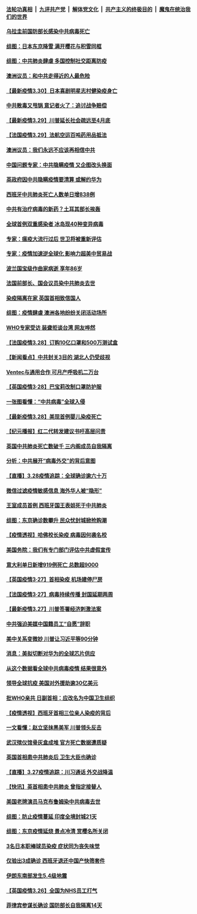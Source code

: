 ####  [法轮功真相](../../../../basic/blob/master/README.md?t=03301531) &nbsp;|&nbsp; [九评共产党](../../../../9ping.md/blob/master/README.md?t=03301531) &nbsp;|&nbsp; [解体党文化](../../../../jtdwh.md/blob/master/README.md?t=03301531)  &nbsp;|&nbsp; [共产主义的终极目的](../../../../gczydzjmd.md/blob/master/README.md?t=03301531) &nbsp;|&nbsp; [魔鬼在统治我们的世界](../../../../mgztzwmdsj.md/blob/master/README.md?t=03301531) 

#### [乌拉圭前国防部长感染中共病毒死亡](../pages/nsc418/n11987398.md?t=03301531) 

#### [组图：日本东京降雪 满开樱花与积雪同框](../pages/nsc418/n11987005.md?t=03301531) 

#### [组图：中共肺炎肆虐 多国控制社交距离防疫](../pages/nsc418/n11985105.md?t=03301531) 

#### [澳洲议员：和中共走得近的人最危险](../pages/nsc418/n11986200.md?t=03301531) 

#### [【最新疫情3.30】日本喜剧明星志村健染疫身亡](../pages/nsc418/n11986489.md?t=03301531) 

#### [中共散毒又甩锅 意记者火了：追讨战争赔偿](../pages/nsc418/n11987054.md?t=03301531) 

#### [【最新疫情3.29】川普延长社会疏远至4月底](../pages/nsc418/n11982586.md?t=03301531) 

#### [【法国疫情3.29】法航空运百吨药用品抵法](../pages/nsc418/n11986602.md?t=03301531) 

#### [澳洲议员：我们永远不应该再相信中共](../pages/nsc418/n11985864.md?t=03301531) 

#### [中国问题专家：中共隐瞒疫情 又企图改头换面](../pages/nsc418/n11986026.md?t=03301531) 

#### [英政府因中共隐瞒疫情要清算 或解约华为](../pages/nsc418/n11986123.md?t=03301531) 

#### [西班牙中共肺炎死亡人数单日增838例](../pages/nsc418/n11986252.md?t=03301531) 

#### [中共有治疗病毒的新药？土耳其部长挨轰](../pages/nsc418/n11986109.md?t=03301531) 

#### [全球首例双重感染者 冰岛现40种变异病毒](../pages/nsc418/n11986146.md?t=03301531) 

#### [专家：瘟疫大流行过后 世卫将被重新评估](../pages/nsc418/n11986074.md?t=03301531) 

#### [专家：疫情加速逆全球化 影响力超美中贸易战](../pages/nsc418/n11985674.md?t=03301531) 

#### [波兰国宝级作曲家病逝 享年86岁](../pages/nsc418/n11985388.md?t=03301531) 

#### [法国前部长、国会议员染中共肺炎去世](../pages/nsc418/n11985441.md?t=03301531) 

#### [染疫隔离在家 英国首相致信国人](../pages/nsc418/n11985293.md?t=03301531) 

#### [组图：疫情肆虐 澳洲各地纷纷关闭活动场所](../pages/nsc418/n11984674.md?t=03301531) 

#### [WHO专家受访 装聋拒谈台湾 网友哗然](../pages/nsc418/n11984650.md?t=03301531) 

#### [【法国疫情3.28】订购10亿口罩和500万测试盒](../pages/nsc418/n11984506.md?t=03301531) 

#### [【新闻看点】中共封关3目的 湖北人仍受歧视](../pages/nsc418/n11984042.md?t=03301531) 

#### [Ventec与通用合作 可月产呼吸机二万台](../pages/nsc418/n11984351.md?t=03301531) 

#### [【英国疫情3·28】巴宝莉改制口罩防护服](../pages/nsc418/n11984011.md?t=03301531) 

#### [一张图看懂：“中共病毒”全球入侵](../pages/nsc418/n11984023.md?t=03301531) 

#### [【最新疫情3.28】美现首例婴儿染疫死亡](../pages/nsc418/n11981744.md?t=03301531) 

#### [【纪元播报】红二代转发建议书吁高层问责](../pages/nsc418/n11978663.md?t=03301531) 

#### [英国中共肺炎死亡数破千 三内阁成员自我隔离](../pages/nsc418/n11984006.md?t=03301531) 

#### [分析：中共展开“病毒外交”的背后意图](../pages/nsc418/n11974494.md?t=03301531) 

#### [【直播】3.28疫情追踪：全球确诊逾六十万](../pages/nsc418/n11983408.md?t=03301531) 

#### [微信过滤疫情敏感信息 海外华人被“隐形”](../pages/nsc418/n11981644.md?t=03301531) 

#### [王室成员首例 西班牙国王表姐死于中共肺炎](../pages/nsc418/n11983068.md?t=03301531) 

#### [组图：东京确诊数攀升 民众忧封城掀抢购潮](../pages/nsc418/n11982856.md?t=03301531) 

#### [【疫情透视】哈佛校长染疫 病毒因何袭名校](../pages/nsc418/n11972893.md?t=03301531) 

#### [美国务院：我们有专门部门评估中共虚假宣传](../pages/nsc418/n11982121.md?t=03301531) 

#### [意大利单日新增919例死亡 总数超9000](../pages/nsc418/n11981938.md?t=03301531) 

#### [【英国疫情3·27】首相染疫 机场建停尸房](../pages/nsc418/n11981521.md?t=03301531) 

#### [【法国疫情3·27】病毒持续传播 封国延期两周](../pages/nsc418/n11981428.md?t=03301531) 

#### [【最新疫情3.27】川普签署经济刺激法案](../pages/nsc418/n11978059.md?t=03301531) 

#### [中共强迫美媒中国籍员工“自愿”辞职](../pages/nsc418/n11981503.md?t=03301531) 

#### [美中关系变微妙 川普让习近平等90分钟](../pages/nsc418/n11981409.md?t=03301531) 

#### [消息：美拟切断对华为的全球芯片供应](../pages/nsc418/n11981413.md?t=03301531) 

#### [从这个数据看全球中共病毒疫情 结果很意外](../pages/nsc418/n11981153.md?t=03301531) 

#### [领导全球抗疫 美国对外援助逾30亿美元](../pages/nsc418/n11981166.md?t=03301531) 

#### [批WHO亲共 日副首相：应改名为中国卫生组织](../pages/nsc418/n11980754.md?t=03301531) 

#### [【疫情透视】西班牙首相三位亲人染疫的背后](../pages/nsc418/n11979353.md?t=03301531) 

#### [一文看懂：赵立坚抹黑美军 川普领头反击](../pages/nsc418/n11975683.md?t=03301531) 

#### [武汉殡仪馆骨灰盒成堆 官方死亡数据遭质疑](../pages/nsc418/n11980695.md?t=03301531) 

#### [英国首相患中共肺炎后 卫生大臣也确诊](../pages/nsc418/n11980811.md?t=03301531) 

#### [【直播】3.27疫情追踪：川习通话 外交战降温](../pages/nsc418/n11980585.md?t=03301531) 

#### [【快讯】英首相患中共肺炎 曾指定接替人](../pages/nsc418/n11980507.md?t=03301531) 

#### [美国老牌演员马克布鲁姆染中共病毒去世](../pages/nsc418/n11980299.md?t=03301531) 

#### [组图：防止疫情蔓延 印度全境封城21天](../pages/nsc418/n11979327.md?t=03301531) 

#### [组图：东京疫情延烧 景点冷清 赏樱名所关闭](../pages/nsc418/n11976958.md?t=03301531) 

#### [3名日本职棒球员染疫 症状同为丧失味觉](../pages/nsc418/n11980235.md?t=03301531) 

#### [仅验出3成确诊 西班牙退还中国产快筛套件](../pages/nsc418/n11980170.md?t=03301531) 

#### [伊朗东南部发生5.4级地震](../pages/nsc418/n11979982.md?t=03301531) 

#### [【英国疫情3.26】全国为NHS员工打气](../pages/nsc418/n11980020.md?t=03301531) 

#### [菲律宾参谋长确诊 国防部长自我隔离14天](../pages/nsc418/n11979542.md?t=03301531) 


